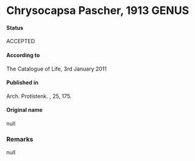 Chrysocapsa Pascher, 1913 GENUS
=======

#### Status
ACCEPTED

#### According to
The Catalogue of Life, 3rd January 2011

#### Published in
Arch. Protistenk. , 25, 175.

#### Original name
null

### Remarks
null